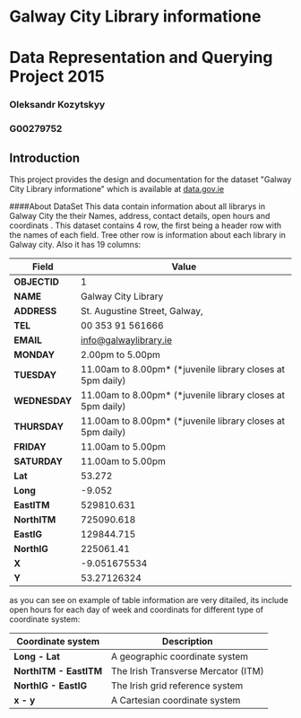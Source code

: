 
# Galway City Library informatione
# Data Representation and Querying Project 2015
### Oleksandr Kozytskyy
### G00279752

## Introduction
This project provides the design and documentation for the dataset "Galway City Library informatione" which is available at [data.gov.ie](https://data.gov.ie/dataset/galway-city-library-locations)

####About DataSet 
This data contain information about all librarys in Galway City the their Names, address, contact details, open hours and coordinats .
This dataset contains 4 row, the first being a header row with the names of each
field. Tree other row is information about each library in Galway city. Also it has 19 columns:

Field |	Value
------|------
**OBJECTID**| 1
**NAME**| Galway City Library
**ADDRESS**	|St. Augustine Street, Galway,
**TEL**	|00 353 91 561666
**EMAIL**|	info@galwaylibrary.ie
**MONDAY**|	2.00pm to 5.00pm
**TUESDAY**|	11.00am to 8.00pm* (*juvenile library closes at 5pm daily)
**WEDNESDAY**|	11.00am to 8.00pm* (*juvenile library closes at 5pm daily)
**THURSDAY**	|11.00am to 8.00pm* (*juvenile library closes at 5pm daily)
**FRIDAY**	|11.00am to 5.00pm
**SATURDAY**|	11.00am to 5.00pm
**Lat**	|53.272
**Long**|	-9.052
**EastITM**|	529810.631
**NorthITM**	|725090.618
**EastIG**|129844.715
**NorthIG**	|225061.41
**X**	|-9.051675534
**Y**|53.27126324

 as you can see on example of table information are very ditailed, its include open hours for each day of week and
 coordinats for different type of coordinate system:
 
 Coordinate system | Description
 ------------------|-------------
 **Long - Lat**	| A geographic coordinate system
**NorthITM - EastITM** |	 The Irish Transverse Mercator (ITM)
**NorthIG - EastIG** | The Irish grid reference system
**x - y** | A Cartesian coordinate system




